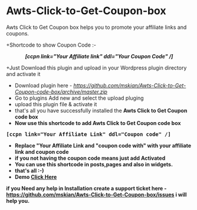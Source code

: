 # Awts-Click-to-Get-Coupon-box
Awts Click to Get Coupon box helps you to promote your affiliate links and coupons.

+Shortcode to show Coupon Code :- <i><center><b>[ccpn link="Your Affiliate link" ddl="Your Coupon Code" /]</b></center></i>

+Just Download this plugin and upload in your Wordpress plugin directory and activate it

- Download plugin here - <i><u>https://github.com/mskian/Awts-Click-to-Get-Coupon-code-box/archive/master.zip</i></u>
- Go to plugins Add new and select the upload pluging
- upload this plugin file & activate it
- that's all you have successfully installed the <b>Awts Click to Get Coupon code box
- Now use this shortcode to add Awts Click to Get Coupon code box

<pre>[ccpn link="Your Affiliate Link" ddl="Coupon code" /]</pre>

- Replace "Your Affiliate Link and "coupon code with" with your affiliate link and coupon code
- if you not having the coupon code means just add Activated
- You can use this shortcode in posts,pages and also in widgets.
- that's all :-)
- Demo <a href="https://santhoshveer.com/test/">Click Here</a>

if you Need any help in Installation create a support ticket here - https://github.com/mskian/Awts-Click-to-Get-Coupon-box/issues i will help you.

